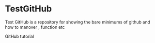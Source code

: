 # TestGitHub

Test GitHub is a repository for showing the bare minimums of github and how to manover , function etc

GitHub tutorial
